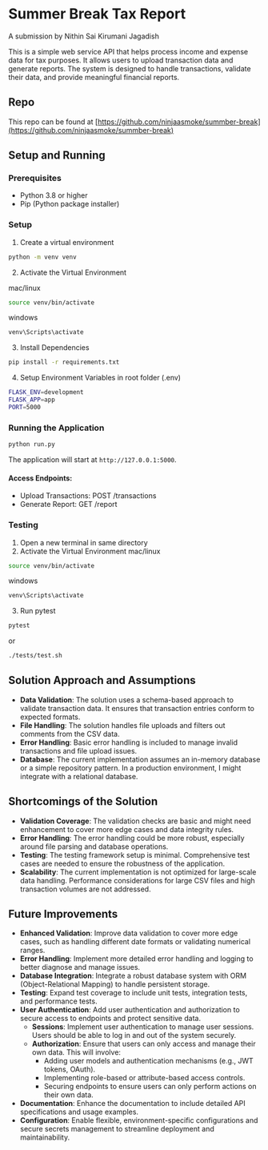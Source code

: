 # Summer Break Tax Report
A submission by Nithin Sai Kirumani Jagadish

This is a simple web service API that helps process income and expense data for tax purposes. It allows users to upload transaction data and generate reports. The system is designed to handle transactions, validate their data, and provide meaningful financial reports.

## Repo
This repo can be found at [https://github.com/ninjaasmoke/summber-break](https://github.com/ninjaasmoke/summber-break)

## Setup and Running

### Prerequisites
- Python 3.8 or higher
- Pip (Python package installer)

### Setup
1. Create a virtual environment
```bash
python -m venv venv
```

2. Activate the Virtual Environment

mac/linux
```bash
source venv/bin/activate
```

windows
```bash
venv\Scripts\activate
```
3. Install Dependencies

```bash
pip install -r requirements.txt
```

4. Setup Environment Variables in root folder (.env)
```bash
FLASK_ENV=development
FLASK_APP=app
PORT=5000
```

### Running the Application

```bash
python run.py
```
The application will start at `http://127.0.0.1:5000`.

#### Access Endpoints:

- Upload Transactions: POST /transactions
- Generate Report: GET /report

### Testing
1. Open a new terminal in same directory
2. Activate the Virtual Environment
mac/linux
```bash
source venv/bin/activate
```

windows
```bash
venv\Scripts\activate
```
3. Run pytest
```bash
pytest
```
or
```bash
./tests/test.sh 
```


## Solution Approach and Assumptions
- **Data Validation**: The solution uses a schema-based approach to validate transaction data. It ensures that transaction entries conform to expected formats.
- **File Handling**: The solution handles file uploads and filters out comments from the CSV data.
- **Error Handling**: Basic error handling is included to manage invalid transactions and file upload issues.
- **Database**: The current implementation assumes an in-memory database or a simple repository pattern. In a production environment, I might integrate with a relational database.

## Shortcomings of the Solution
- **Validation Coverage**: The validation checks are basic and might need enhancement to cover more edge cases and data integrity rules.
- **Error Handling**: The error handling could be more robust, especially around file parsing and database operations.
- **Testing**: The testing framework setup is minimal. Comprehensive test cases are needed to ensure the robustness of the application.
- **Scalability**: The current implementation is not optimized for large-scale data handling. Performance considerations for large CSV files and high transaction volumes are not addressed.

## Future Improvements
- **Enhanced Validation**: Improve data validation to cover more edge cases, such as handling different date formats or validating numerical ranges.
- **Error Handling**: Implement more detailed error handling and logging to better diagnose and manage issues.
- **Database Integration**: Integrate a robust database system with ORM (Object-Relational Mapping) to handle persistent storage.
- **Testing**: Expand test coverage to include unit tests, integration tests, and performance tests.
- **User Authentication**: Add user authentication and authorization to secure access to endpoints and protect sensitive data.
    - **Sessions**: Implement user authentication to manage user sessions. Users should be able to log in and out of the system securely.
    - **Authorization**: Ensure that users can only access and manage their own data. This will involve:
        - Adding user models and authentication mechanisms (e.g., JWT tokens, OAuth).
        - Implementing role-based or attribute-based access controls.
        - Securing endpoints to ensure users can only perform actions on their own data.
- **Documentation**: Enhance the documentation to include detailed API specifications and usage examples.
- **Configuration**: Enable flexible, environment-specific configurations and secure secrets management to streamline deployment and maintainability.
